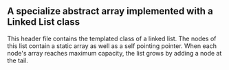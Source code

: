 ## A specialize abstract array implemented with a Linked List class 

This header file contains the templated class of a linked list. The nodes of this list contain a static array as well as a self pointing pointer. When each node's array reaches maximum capacity, the list grows by adding a node at the tail.

